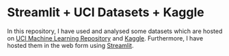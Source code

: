 # Streamlit + UCI Datasets + Kaggle
In this repository, I have used and analysed some datasets which are hosted on [UCI Machine Learning Repository](https://archive.ics.uci.edu/ml/index.php) and [Kaggle](https://www.kaggle.com).
Furthermore, I have hosted them in the web form using [Streamlit](https://www.streamlit.io).
